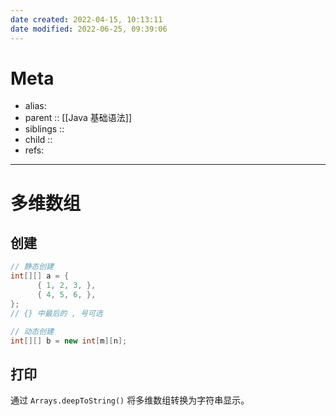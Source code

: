 ```yaml
---
date created: 2022-04-15, 10:13:11
date modified: 2022-06-25, 09:39:06
---
```


# Meta

- alias:
- parent :: [[Java 基础语法]]
- siblings ::
- child ::
- refs:

---

# 多维数组

## 创建

```java
// 静态创建
int[][] a = {
      { 1, 2, 3, },
      { 4, 5, 6, },
};
// {} 中最后的 , 号可选

// 动态创建
int[][] b = new int[m][n];
```

## 打印

通过 `Arrays.deepToString()` 将多维数组转换为字符串显示。
